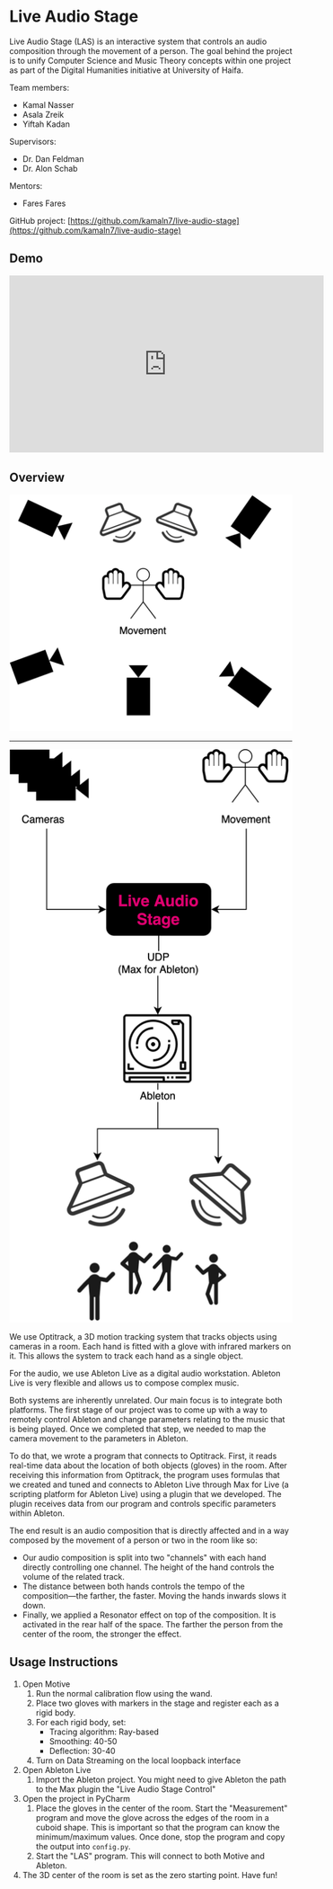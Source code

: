 # Live Audio Stage

Live Audio Stage (LAS) is an interactive system that controls an audio composition through the movement of a person. The goal behind the project is to unify Computer Science and Music Theory concepts within one project as part of the Digital Humanities initiative at University of Haifa.

Team members:

- Kamal Nasser
- Asala Zreik
- Yiftah Kadan

Supervisors:

- Dr. Dan Feldman
- Dr. Alon Schab

Mentors:

- Fares Fares

GitHub project: [https://github.com/kamaln7/live-audio-stage](https://github.com/kamaln7/live-audio-stage)

## Demo

<iframe width="560" height="315" src="https://www.youtube.com/embed/EFrwtNCXJdY" frameborder="0" allow="accelerometer; autoplay; encrypted-media; gyroscope; picture-in-picture" allowfullscreen></iframe>

## Overview

![](media/diag1.png)

---

![](media/diag2.png)

We use Optitrack, a 3D motion tracking system that tracks objects using cameras in a room. Each hand is fitted with a glove with infrared markers on it. This allows the system to track each hand as a single object.

For the audio, we use Ableton Live as a digital audio workstation. Ableton Live is very flexible and allows us to compose complex music.

Both systems are inherently unrelated. Our main focus is to integrate both platforms. The first stage of our project was to come up with a way to remotely control Ableton and change parameters relating to the music that is being played. Once we completed that step, we needed to map the camera movement to the parameters in Ableton.

To do that, we wrote a program that connects to Optitrack. First, it reads real-time data about the location of both objects (gloves) in the room. After receiving this information from Optitrack, the program uses formulas that we created and tuned and connects to Ableton Live through Max for Live (a scripting platform for Ableton Live) using a plugin that we developed. The plugin receives data from our program and controls specific parameters within Ableton.

The end result is an audio composition that is directly affected and in a way composed by the movement of a person or two in the room like so:

- Our audio composition is split into two "channels" with each hand directly controlling one channel. The height of the hand controls the volume of the related track.
- The distance between both hands controls the tempo of the composition—the farther, the faster. Moving the hands inwards slows it down.
- Finally, we applied a Resonator effect on top of the composition. It is activated in the rear half of the space. The farther the person from the center of the room, the stronger the effect.

## Usage Instructions

1. Open Motive
   1. Run the normal calibration flow using the wand.
   2. Place two gloves with markers in the stage and register each as a rigid body.
   3. For each rigid body, set:
      - Tracing algorithm: Ray-based
      - Smoothing: 40-50
      - Deflection: 30-40
   4. Turn on Data Streaming on the local loopback interface
2. Open Ableton Live
   1. Import the Ableton project. You might need to give Ableton the path to the Max plugin the "Live Audio Stage Control"
3. Open the project in PyCharm
   1. Place the gloves in the center of the room. Start the "Measurement" program and move the glove across the edges of the room in a cuboid shape. This is important so that the program can know the minimum/maximum values. Once done, stop the program and copy the output into `config.py`.
   2. Start the "LAS" program. This will connect to both Motive and Ableton.
4. The 3D center of the room is set as the zero starting point. Have fun!
